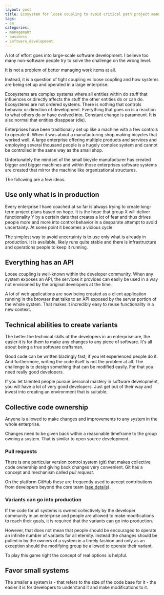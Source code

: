 ```yaml
---
layout: post
title: Ecosystem for loose coupling to avoid critical path project management
tags:
- en
categories:
- management
- business
- software_development
---
```

A lot of effort goes into large-scale software development. I believe too many non-software people try to solve the challenge on the wrong level. 

It is not a problem of better managing work items at all.

Instead, it is a question of tight coupling vs loose coupling and how systems are being set up and operated in a large enterprise. 

Ecosystems are complex systems where all entities within do stuff that influences or directly affects the stuff the other entities do or can do. Ecosystems are not ordered systems. There is nothing that controls behavior or direction of development. Everything that goes on is a reaction to what others do or have evolved into. Constant change is paramount. It is also normal that entities disappear (die).

Enterprises have been traditionally set up like a machine with a few controls to operate it. When it was about a manufacturing shop making bicycles that worked well. A large enterprise offering multiple products and services and employing several thousand people is a hugely complex system and cannot be controlled in the same way as the small shop.

Unfortunately the mindset of the small bicycle manufacturer has created bigger and bigger machines and within those enterprises software systems are created that mirror the machine like organizational structures.

The following are a few ideas.

## Use only what is in production
Every enterprise I have coached at so far is always trying to create long-term project plans based on hope. It is the hope that group X will deliver functionality Y by a certain date that creates a lot of fear and thus drives people more and more into control behavior in a desparate attempt to avoid uncertainty. At some point it becomes a vicious cycle.

The simplest way to avoid uncertainty is to use only what is already in production. It is available, likely runs quite stable and there is infrastructure and operations people to keep it running.

## Everything has an API
Loose coupling is well-known within the developer community. When any system exposes an API, the services it provides can easily be used in a way not envisioned by the original developers at the time.

A lot of web applications are now being created as a client application running in the browser that talks to an API exposed by the server portion of the whole system. That makes it incredibly easy to reuse functionality in a new context.

## Technical abilities to create variants
The better the technical skills of the developers in an enterprise are, the easier it is for them to make any changes to any piece of software. It's all about being a true software craftsman.

Good code can be written blazingly fast, if you let experienced people do it. And furthermore, writing the code itself is not the problem at all. The challenge is to design something that can be modified easily. For that you need really good developers.

If you let talented people pursue personal mastery in software development, you will have a lot of very good developers. Just get out of their way and invest into creating an environment that is suitable.

## Collective code ownership
Anyone is allowed to make changes and improvements to any system in the whole enterprise.

Changes need to be given back within a reasonable timeframe to the group owning a system. That is similar to open source development.

### Pull requests
There is one particular version control system (git) that makes collective code ownership and giving back changes very convenient. Git has a concept and mechanism called *pull request*.

On the platform GitHub these are frequently used to accept contributions from developers beyond the core team ([see details](https://help.github.com/articles/using-pull-requests/)).

### Variants can go into production
If the code for all systems is owned collectively by the developer community in an enterprise and people are allowed to make modifications to reach their goals, it is required that the variants can go into production.

However, that does not mean that people should be encouraged to operate an infinite number of variants for all eternity. Instead the changes should be pulled in by the owners of a system in a timely fashion and only as an exception should the modifying group be allowed to operate their variant. 

To play this game right the concept of real options is helpful.

## Favor small systems
The smaller a system is - that refers to the size of the code base for it - the easier it is for developers to understand it and make modifications to it.
